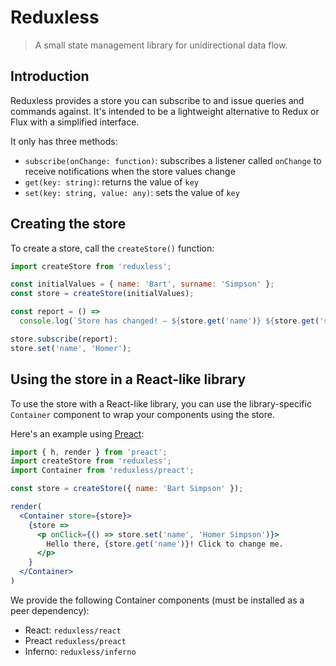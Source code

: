 # Reduxless

> A small state management library for unidirectional data flow.

## Introduction

Reduxless provides a store you can subscribe to and issue queries and commands against. It's intended to be a lightweight alternative to Redux or Flux with a simplified interface.

It only has three methods:

  - `subscribe(onChange: function)`: subscribes a listener called `onChange` to receive notifications when the store values change
  - `get(key: string)`: returns the value of `key`
  - `set(key: string, value: any)`: sets the value of `key`

## Creating the store

To create a store, call the `createStore()` function:

```js
import createStore from 'reduxless';

const initialValues = { name: 'Bart', surname: 'Simpson' };
const store = createStore(initialValues);

const report = () =>
  console.log(`Store has changed! – ${store.get('name')} ${store.get('surname')}`);

store.subscribe(report);
store.set('name', 'Homer');
```

## Using the store in a React-like library

To use the store with a React-like library, you can use the library-specific `Container` component to wrap your components using the store.

Here's an example using [Preact](https://preactjs.com/):

```jsx
import { h, render } from 'preact';
import createStore from 'reduxless';
import Container from 'reduxless/preact';

const store = createStore({ name: 'Bart Simpson' });

render(
  <Container store={store}>
    {store =>
      <p onClick={() => store.set('name', 'Homer Simpson')}>
        Hello there, {store.get('name')}! Click to change me.
      </p>
    }
  </Container>
)
```

We provide the following Container components (must be installed as a peer dependency):

  - React: `reduxless/react`
  - Preact `reduxless/preact`
  - Inferno: `reduxless/inferno`

